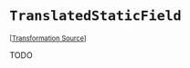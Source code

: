 `TranslatedStaticField`
===================================================================================================

<small>\[[Transformation Source](../../Biohazrd/#Declarations/TranslatedStaticField.cs)\]</small>

TODO
